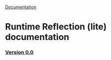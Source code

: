 [Documentation](/docs/documentation.md)

# Runtime Reflection (lite) documentation

### [Version 0.0](0.0/version.md)


